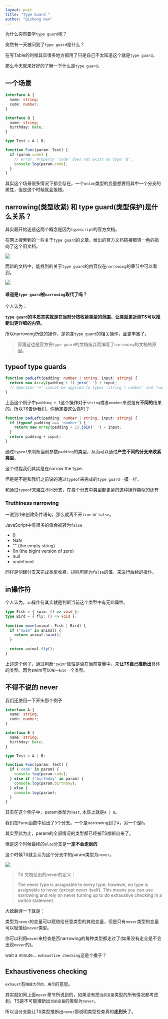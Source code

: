 ```yaml
---
layout: post
title: "Type Guard "
author: "Qizheng Han"
---
```


为什么突然要学`type guard`呢？

突然有一天被问到了`type guard`是什么？

在写Table的时候其实很多地方都用了只是自己不太知道这个就是`type guard`。

那么今天就来好好的了解一下什么是`type guard`。

## 一个场景

```ts
interface A {
  name: string;
  code: number;
}

interface B {
  name: string;
  birthday: Date;
}

type Test = A | B;

function Func(param: Test) {
  if (param.code) {
    // error: Property 'code' does not exist on type 'B'.
    console.log(param.code);
  }
}
```

其实这个场景很多情况下都会存在，一个`union`类型的变量想要用其中一个分支的属性，但是这个时候就会报错。

## narrowing(类型收紧) 和 type guard(类型保护)是什么关系？

其实最开始迷惑这两个概念是因为`typescript`的官方文档。

在网上搜索到的一些关于`type guard`的文章，给出的官方文档链接都清一色的指向了这个旧文档。

![](/assets/img/2021-08-22/oldDoc.png)

而新的文档中，能找到的关于`type guard`的内容仅在`narrowing`的章节中可以看到。

![](/assets/img/2021-08-22/newDoc.png)

#### 难道是`type guard`被`narrowing`取代了吗？

个人认为：

**`type guard`的本质其实就是在当前分枝收紧类型的范围，让类型更近则TS可以推断出更详细的内容。**

所以narrowing所做的操作，是包含`type guard`的相关操作，且更丰富了。

> 盲猜这也是官方把`type guard`的文档废弃而编写了`narrowing`的文档的原因。

## typeof type guards

```ts
function padLeft(padding: number | string, input: string) {
  return new Array(padding + 1).join(' ') + input;
  // Operator '+' cannot be applied to types 'string | number' and 'number'.
}
```

上面这个例子中`padding + 1`这个操作对于`string`或者`number`来说是有**不同的**结果的。所以TS告诉我们，你确定要这么做吗？

```ts
function padLeft(padding: number | string, input: string) {
  if (typeof padding === 'number') {
    return new Array(padding + 1).join(' ') + input;
  }
  return padding + input;
}
```

通过`typeof`来判断当前参数`padding`的类型，从而可以通过**产生不同的分支来收紧类型**。

这个过程我们其实是在narrow the type.

但是是不是和我们之前说的通过`typeof`来完成的`type guard`一摸一样。

和通过`typeof`来建立不同分支，在每个分支中类型都更紧的这种操作类似的还有

### Truthiness narrowing

一说到if来创建条件语句，那么就离不开`true` or `false`。

JavaScript中有很多的值会被转为`false`

- 0
- NaN
- "" (the empty string)
- 0n (the bigint version of zero)
- null
- undefined

同样是创建分支来完成类型收紧，排除可能为`false`的值，来进行后续的操作。


## in操作符

个人认为，`in`操作符其实就是判断当前这个类型中有无此属性。

```ts
type Fish = { swim: () => void };
type Bird = { fly: () => void };
 
function move(animal: Fish | Bird) {
  if ("swim" in animal) {
    return animal.swim();
  }
 
  return animal.fly();
}
```

上述这个例子，通过判断`"swim"`属性是否在当前变量中，来**让TS自己推断出**具体的类型。因为swim可以`唯一标识`一个类型。

## 不得不说的 never

我们还使用一下开头那个例子

```ts
interface A {
  name: string;
  code: number;
}

interface B {
  name: string;
  birthday: Date;
}

type Test = A | B;

function Func(param: Test) {
  if ('code' in param) {
    console.log(param.code);
  } else if ('birthday' in param) {
    console.log(param.birthday);
  } else {
    console.log(param);
  }
}
```

其实在这个例子中，param类型为`Test`, 本质上就是`A | B`。

我们在Func函数中给出了`3`个分支。一个是narrowing到了`A`，另一个是`B`。

其实至此为止，param的全部情况的类型都已经被TS推断出来了。

但是这个时候最终的`else`分支是**一定不会走到的**

这个时候TS就会认为这个分支中的param类型为`never`。

![](/assets/img/2021-08-22/never.jpg)

> TS 文档给出的never的定义：
> 
> The never type is assignable to every type; however, no type is assignable to never (except never itself). This means you can use narrowing and rely on never turning up to do exhaustive checking in a switch statement.

大致翻译一下就是：

类型为`never`的变量可以赋值给任意类型的其他变量，但是只有`never`类型的变量可以赋值给`never`类型。

你可以利用`never`来检查是否narrowing的每种类型都走过了(如果没有走全是不会出现`never`的)。

wait a minute... `exhaustive checking`这是个撒子？


## Exhaustiveness checking

`exhaust`有`精疲力尽的，用尽`的意思。

其实就如同上面`never`章节所说到的，如果没有把`当前变量`类型的所有情况都考虑到，TS是不可能推断出`当前变量`的类型为`never`。

所以当分支能让TS类型推断出`never`那说明类型检查真的**走到头**了。

